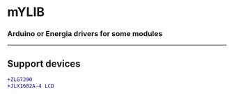 # mYLIB
### Arduino or Energia drivers for some modules  
---
## Support devices

```diff  
+ZLG7290  
+JLX1602A-4 LCD  
```
